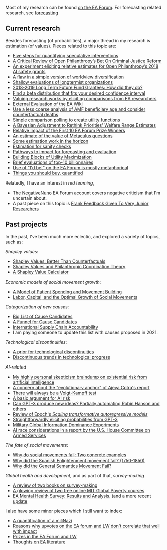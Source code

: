 Most of my research can be found [on the EA Forum](https://forum.effectivealtruism.org/users/nunosempere). For forecasting related research, see [forecasting](/forecasting)

## Current research

Besides forecasting (of probabilities), a major thread in my research is estimation (of values). Pieces related to this topic are:

- [Five steps for quantifying speculative interventions](https://forum.effectivealtruism.org/posts/3hH9NRqzGam65mgPG/five-steps-for-quantifying-speculative-interventions)
- [A Critical Review of Open Philanthropy’s Bet On Criminal Justice Reform](https://forum.effectivealtruism.org/posts/h2N9qEbvQ6RHABcae/a-critical-review-of-open-philanthropy-s-bet-on-criminal)
- [An experiment eliciting relative estimates for Open Philanthropy’s 2018 AI safety grants](https://forum.effectivealtruism.org/posts/EPhDMkovGquHtFq3h/an-experiment-eliciting-relative-estimates-for-open)
- [A flaw in a simple version of worldview diversification](https://nunosempere.com/blog/2023/04/25/worldview-diversification/)
- [Shallow evaluations of longtermist organizations](https://forum.effectivealtruism.org/posts/xmmqDdGqNZq5RELer/shallow-evaluations-of-longtermist-organizations)  
- [2018-2019 Long Term Future Fund Grantees: How did they do?](https://forum.effectivealtruism.org/posts/Ps8ecFPBzSrkLC6ip/2018-2019-long-term-future-fund-grantees-how-did-they-do)  
- [Find a beta distribution that fits your desired confidence interval](https://nunosempere.com/blog/2023/03/15/fit-beta/)
- [Valuing research works by eliciting comparisons from EA researchers](https://forum.effectivealtruism.org/posts/hrdxf5qdKmCZNWTvs/valuing-research-works-by-eliciting-comparisons-from-ea)
- [External Evaluation of the EA Wiki](https://forum.effectivealtruism.org/posts/kTLR23dFRB5pJryvZ/external-evaluation-of-the-ea-wiki)  
- [Use a less coarse analysis of AMF beneficiary age and consider counterfactual deaths](https://nunosempere.com/blog/2022/09/28/granular-AMF/)
- [Simple comparison polling to create utility functions](https://forum.effectivealtruism.org/posts/9hQFfmbEiAoodstDA/simple-comparison-polling-to-create-utility-functions)  
- [A Bayesian Adjustment to Rethink Priorities' Welfare Range Estimates](https://nunosempere.com/blog/2023/02/19/bayesian-adjustment-to-rethink-priorities-welfare-range-estimates/)
- [Relative Impact of the First 10 EA Forum Prize Winners](https://forum.effectivealtruism.org/posts/pqphZhx2nJocGCpwc/relative-impact-of-the-first-10-ea-forum-prize-winners)  
- [An estimate of the value of Metaculus questions](https://forum.effectivealtruism.org/posts/zyfeDfqRyWhamwTiL/an-estimate-of-the-value-of-metaculus-questions)   
- [Some estimation work in the horizon](https://nunosempere.com/blog/2023/03/20/estimation-in-the-horizon/)
- [Estimation for sanity checks](https://nunosempere.com/blog/2023/03/10/estimation-sanity-checks/)
- [Pathways to impact for forecasting and evaluation](https://forum.effectivealtruism.org/posts/oXrTQpZyXkEbTBfB6/pathways-to-impact-for-forecasting-and-evaluation)  
- [Building Blocks of Utility Maximization](https://forum.effectivealtruism.org/posts/8XWi8FBkCuKfgPLMZ/building-blocks-of-utility-maximization)  
- [Brief evaluations of top-10 billionnaires](https://nunosempere.com/blog/2022/10/21/brief-evaluations-of-top-10-billionnaires/) 
- [Use of "I'd bet" on the EA Forum is mostly metaphorical](https://nunosempere.com/blog/2023/03/02/metaphorical-bets/)
- [Things you should buy, quantified](https://nunosempere.com/blog/2023/04/06/things-you-should-buy-quantified/)


Relatedly, I have an interest in _red teaming_,

- The [NegativeNuno](https://forum.effectivealtruism.org/users/negativenuno) EA Forum account covers negative criticism that I'm uncertain about.
- A past piece on this topic is [Frank Feedback Given To Very Junior Researchers](https://forum.effectivealtruism.org/posts/7utb4Fc9aPvM6SAEo/frank-feedback-given-to-very-junior-researchers)

## Past projects

In the past, I've been much more eclectic, and explored a variety of topics, such as:

_Shapley values_:

- [Shapley Values: Better Than Counterfactuals](https://forum.effectivealtruism.org/posts/XHZJ9i7QBtAJZ6byW/shapley-values-better-than-counterfactuals) 
- [Shapley Values and Philanthropic Coordination Theory](https://forum.effectivealtruism.org/posts/3NYDwGvDbhwenpDHb/shapley-values-reloaded-philantropic-coordination-theory-and) 
- [A Shapley Value Calculator](http://shapleyvalue.com/)  

_Economic models of social movement growth_:

- [A Model of Patient Spending and Movement Building](https://forum.effectivealtruism.org/posts/FXPaccMDPaEZNyyre/a-model-of-patient-spending-and-movement-building)
- [Labor, Capital, and the Optimal Growth of Social Movements](https://nunosempere.github.io/ea/MovementBuildingForUtilityMaximizers.pdf)

_Categorization of new causes_:

- [Big List of Cause Candidates](https://forum.effectivealtruism.org/posts/SCqRu6shoa8ySvRAa/big-list-of-cause-candidates)
- [A Funnel for Cause Candidates](https://forum.effectivealtruism.org/posts/iRA4Dd2bfX9nukSo3/a-funnel-for-cause-candidates)
- [International Supply Chain Accountability](https://forum.effectivealtruism.org/posts/ME4zE34KBSYnt6hGp/new-top-ea-cause-international-supply-chain-accountability)  
- I am paying someone to update this list with causes proposed in 2021.

_Technological discontinuities_:

- [A prior for technological discontinuities](https://www.lesswrong.com/posts/FaCqw2x59ZFhMXJr9/a-prior-for-technological-discontinuities)
- [Discontinuous trends in technological progress](https://nunosempere.github.io/rat/Discontinuous-Progress.html)  

_AI-related_

- [My highly personal skepticism braindump on existential risk from artificial intelligence](https://nunosempere.com/blog/2023/01/23/my-highly-personal-skepticism-braindump-on-existential-risk/)
- [A concern about the "evolutionary anchor" of Ajeya Cotra's report](https://nunosempere.com/blog/2022/08/10/evolutionary-anchor/)
- [There will always be a Voigt-Kampff test](https://nunosempere.com/blog/2023/01/21/there-will-always-be-a-voigt-kampff-test/)
- [A basic argument for AI risk](https://nunosempere.com/blog/2022/12/23/ai-risk-rohin-shah/)
- [Can GPT-3 produce new ideas? Partially automating Robin Hanson and others](https://nunosempere.com/blog/2023/01/11/can-gpt-produce-ideas/)
- [Review of Epoch's *Scaling transformative autoregressive models*](https://nunosempere.com/blog/2023/04/28/expert-review-epoch-direct-approach/)
- [Straightforwardly eliciting probabilities from GPT-3](https://nunosempere.com/blog/2023/02/09/straightforwardly-eliciting-probabilities-from-gpt-3/)
- [Military Global Information Dominance Experiments](https://www.lesswrong.com/posts/vDvKWdCCNo9moNcMr/us-military-global-information-dominance-experiments)  
- [AI race considerations in a report by the U.S. House Committee on Armed Services](https://www.lesswrong.com/posts/87aqBTkhTgfzhu5po/ai-race-considerations-in-a-report-by-the-u-s-house)  

_The fate of social movements_:

- [Why do social movements fail: Two concrete examples](https://forum.effectivealtruism.org/posts/7Pxx7kSQejX2MM2tE/why-do-social-movements-fail-two-concrete-examples)  
- [Why did the Spanish Enlightenment movement fail? (1750-1850)](https://nunosempere.github.io/rat/spanishenlightenment)
- [Why did the General Semantics Movement Fail?](https://nunosempere.github.io/rat/general-semantics)  

_Global health and development_, and as part of that, _survey-making_

- [A review of two books on survey-making](https://forum.effectivealtruism.org/posts/DCcciuLxRveSkBng2/a-review-of-two-books-on-survey-making)  
- [A glowing review of two free online MIT Global Poverty courses](https://forum.effectivealtruism.org/posts/S3vAPRp2XQ9BdDbPz/a-glowing-review-of-two-free-online-mit-global-poverty) 
- [EA Mental Health Survey: Results and Analysis.](https://forum.effectivealtruism.org/posts/FheKNFgPqEsN8Nxuv/ea-mental-health-survey-results-and-analysis) (and a more recent [update](https://forum.effectivealtruism.org/posts/GWBsDeQTjFM8YXtrv/2021-ea-mental-health-survey-results?commentId=XQSiuNuiti9BLpmrR#comments=)

I also have some minor pieces which I still want to index:

- [A quantification of a miliNazi](https://nunosempere.github.io/misc/miliNazis)  
- [Reasons why upvotes on the EA forum and LW don't correlate that well with impact](https://forum.effectivealtruism.org/posts/GseREh8MEEuLCZayf/nunosempere-s-shortform?commentId=kLuhtmQRZBJpcaHhH)  
- [Prizes in the EA Forum and LW](https://forum.effectivealtruism.org/posts/GseREh8MEEuLCZayf/nunosempere-s-shortform?commentId=WPStS4qhJS7Mz6KCA)  
- [Thoughts on EA literature](https://forum.effectivealtruism.org/posts/Bc8J5P938BmzBuL9Y/when-can-writing-fiction-change-the-world?commentId=RnEpvpozD5tEEsM9b)  

